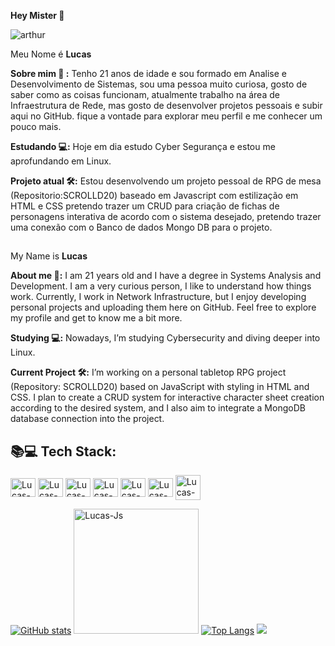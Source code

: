<div>

  **Hey Mister 🤠**
<div>
<img src="https://i.pinimg.com/originals/ea/0a/ab/ea0aabd9d1ebd7b18f8ffdc5336e73c4.gif" alt="arthur"class="arthur">
<div/>

  Meu Nome é **Lucas**

**Sobre mim 🌙 :** Tenho 21 anos de idade e sou formado em Analise e Desenvolvimento de Sistemas, sou uma pessoa muito curiosa, gosto de saber como as coisas funcionam, atualmente trabalho na área de Infraestrutura de Rede, mas gosto de desenvolver projetos pessoais e subir aqui no GitHub. fique a vontade para explorar meu perfil e me conhecer um pouco mais.

**Estudando 💻:** Hoje em dia estudo Cyber Segurança e estou me aprofundando em Linux.

**Projeto atual 🛠️:** Estou desenvolvendo um projeto pessoal de RPG de mesa (Repositorio:SCROLLD20) baseado em Javascript com estilização em HTML e CSS pretendo trazer um CRUD para criação de fichas de personagens interativa de acordo com o sistema desejado, pretendo trazer uma conexão com o Banco de dados Mongo DB para o projeto.

##

My Name is **Lucas**

**About me 🌙:** I am 21 years old and I have a degree in Systems Analysis and Development. I am a very curious person, I like to understand how things work. Currently, I work in Network Infrastructure, but I enjoy developing personal projects and uploading them here on GitHub. Feel free to explore my profile and get to know me a bit more.

**Studying 💻:** Nowadays, I’m studying Cybersecurity and diving deeper into Linux.

**Current Project 🛠️:** I’m working on a personal tabletop RPG project (Repository: SCROLLD20) based on JavaScript with styling in HTML and CSS. I plan to create a CRUD system for interactive character sheet creation according to the desired system, and I also aim to integrate a MongoDB database connection into the project.

<div/>


## 📚💻 Tech Stack:
<img align="center" alt="Lucas-Js" height="30" width="40" src="https://cdn.jsdelivr.net/gh/devicons/devicon@latest/icons/javascript/javascript-original.svg" />
<img align="center" alt="Lucas-Js" height="30" width="40" src="https://cdn.jsdelivr.net/gh/devicons/devicon@latest/icons/html5/html5-original.svg" />
<img align="center" alt="Lucas-Js" height="30" width="40" src="https://cdn.jsdelivr.net/gh/devicons/devicon@latest/icons/css3/css3-original.svg" />
<img align="center" alt="Lucas-Js" height="30" width="40" src="https://cdn.jsdelivr.net/gh/devicons/devicon@latest/icons/linux/linux-original.svg" />
<img align="center" alt="Lucas-Js" height="30" width="40" src="https://cdn.jsdelivr.net/gh/devicons/devicon@latest/icons/debian/debian-original.svg" />
<img align="center" alt="Lucas-Js" height="30" width="40" src="https://cdn.jsdelivr.net/gh/devicons/devicon@latest/icons/windows8/windows8-original.svg" />
<img align="center" alt="Lucas-Js" height="40" width="40" src= "https://upload.wikimedia.org/wikipedia/commons/thumb/2/2b/Kali-dragon-icon.svg/2048px-Kali-dragon-icon.svg.png" />
          
          
          
[![GitHub stats](https://github-readme-stats.vercel.app/api?username=LucasGS6&show_icons=true&theme=dracula)](https://github.com/Lucasgs6/github-readme-stats)
<img  alt="Lucas-Js" height="200" width="200" src= "https://i.pinimg.com/originals/66/36/d3/6636d37ba22a391c6353b1436a81f656.gif" />
[![Top Langs](https://github-readme-stats.vercel.app/api/top-langs/?username=LucasGS6&layout=donut&theme=dracula)](https://github.com/LucasGS6/github-readme-stats)
![](https://github-readme-streak-stats.herokuapp.com/?user=LucasGS6&theme=dracula&hide_border=false)</br> 

